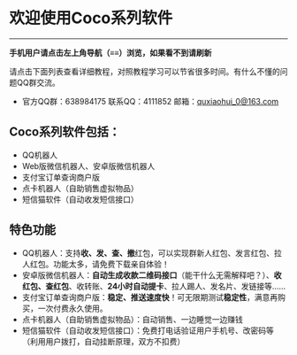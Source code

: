 # 欢迎使用Coco系列软件

----------

**手机用户请点击左上角导航（≡≡）浏览，如果看不到请刷新**

请点击下面列表查看详细教程，对照教程学习可以节省很多时间。有什么不懂的问题QQ群交流。

- 官方QQ群：638984175 联系QQ：4111852 邮箱：quxiaohui_0@163.com

## Coco系列软件包括：
- QQ机器人
- Web版微信机器人、安卓版微信机器人
- 支付宝订单查询商户版
- 点卡机器人（自助销售虚拟物品）
- 短信猫软件（自动收发短信接口）

## 特色功能
- QQ机器人：支持**收、发、查、撤**红包，可以实现群新人红包、发言红包、拉人红包。功能太多，请免费下载亲自体验！
- 安卓版微信机器人：**自动生成收款二维码接口**（能干什么无需解释吧？）、**收红包、查红包**、收转账、**24小时自动提卡**、拉人踢人、发名片、发链接等……
- 支付宝订单查询商户版：**稳定、推送速度快**！可无限期测试**稳定性**，满意再购买，一次付费永久使用。
- 点卡机器人（自助销售虚拟物品）：自动销售、一边睡觉一边赚钱
- 短信猫软件（自动收发短信接口）：免费打电话验证用户手机号、改密码等（利用用户拨打，自动挂断原理，双方不扣费）
